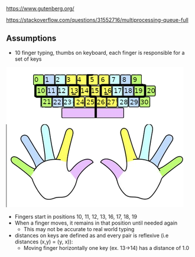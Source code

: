 https://www.gutenberg.org/

https://stackoverflow.com/questions/31552716/multiprocessing-queue-full

## Assumptions
- 10 finger typing, thumbs on keyboard, each finger is responsible for a set of keys

![finger responsibility](fingers.png)

- Fingers start in positions 10, 11, 12, 13, 16, 17, 18, 19
- When a finger moves, it remains in that position until needed again
  + This may not be accurate to real world typing
- distances on keys are defined as and every pair is reflexive (i.e distances (x,y) = (y, x)):
  + Moving finger horizontally one key (ex. 13->14) has a distance of 1.0

